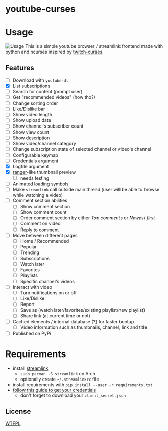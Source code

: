 # youtube-curses

# Usage

![Usage](https://i.imgur.com/ZDmzrQA.gif)
This is a simple youtube browser / streamlink frontend made with python and ncurses inspired by [twitch-curses](https://github.com/mvrozanti/twitch-curses).

## Features

- [ ] Download with `youtube-dl`
- [X] List subscriptions
- [ ] Search for content (prompt user)
- [ ] Get "recommended videos" (how tho?)
- [ ] Change sorting order
- [ ] Like/Dislike bar
- [ ] Show video length
- [ ] Show upload date
- [ ] Show channel's subscriber count
- [ ] Show view count
- [ ] Show description
- [ ] Show video/channel category
- [ ] Change subscription state of selected channel or video's channel
- [ ] Configurable keymap
- [ ] Credentials argument
- [X] Logfile argument
- [X] [ranger](https://github.com/ranger/ranger)-like thumbnail preview
  - [ ] needs testing
- [ ] Animated loading symbols
- [ ] Make `streamlink` call outside main thread (user will be able to browse while watching a video)
- [ ] Comment section abilities
  - [ ] Show comment section
  - [ ] Show comment count
  - [ ] Order comment section by either *Top comments* or *Newest first*
  - [ ] Comment on video
  - [ ] Reply to comment
- [ ] Move between different pages
  - [ ] Home / Recommended
  - [ ] Popular
  - [ ] Trending
  - [ ] Subscriptions
  - [ ] Watch later
  - [ ] Favorites
  - [ ] Playlists
  - [ ] Specific channel's videos
- [ ] Interact with video
  - [ ] Turn notifications on or off
  - [ ] Like/Dislike
  - [ ] Report
  - [ ] Save as (watch later/favorites/existing playlist/new playlist)
  - [ ] Share link (at current time or not)
- [ ] Cached elements / internal database (?) for faster bootup
  - [ ] Video information such as thumbnails, channel, link and title
- [ ] Published on PyPi

# Requirements

- install [streamlink](https://github.com/streamlink/streamlink)
  - `sudo pacman -S streamlink` on Arch
  - optionally create `~/.streamlinkrc` file
- install requirements with `pip install --user -r requirements.txt`
- [follow this guide to get your credentials](https://developers.google.com/youtube/v3/getting-started)
  - don't forget to download your `client_secret.json`

## License

[WTFPL](https://gitlab.com/corbie/twitch-curses/blob/master/LICENSE)
